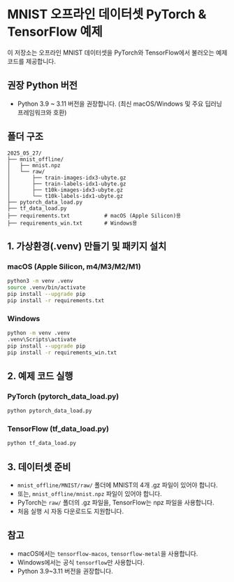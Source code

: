# MNIST 오프라인 데이터셋 PyTorch & TensorFlow 예제

이 저장소는 오프라인 MNIST 데이터셋을 PyTorch와 TensorFlow에서 불러오는 예제 코드를 제공합니다.

## 권장 Python 버전
- Python 3.9 ~ 3.11 버전을 권장합니다. (최신 macOS/Windows 및 주요 딥러닝 프레임워크와 호환)

## 폴더 구조
```
2025_05_27/
├── mnist_offline/
│   ├── mnist.npz
│   └── raw/
│       ├── train-images-idx3-ubyte.gz
│       ├── train-labels-idx1-ubyte.gz
│       ├── t10k-images-idx3-ubyte.gz
│       └── t10k-labels-idx1-ubyte.gz
├── pytorch_data_load.py
├── tf_data_load.py
├── requirements.txt           # macOS (Apple Silicon)용
├── requirements_win.txt       # Windows용
```

## 1. 가상환경(.venv) 만들기 및 패키지 설치

### macOS (Apple Silicon, m4/M3/M2/M1)
```zsh
python3 -m venv .venv
source .venv/bin/activate
pip install --upgrade pip
pip install -r requirements.txt
```

### Windows
```cmd
python -m venv .venv
.venv\Scripts\activate
pip install --upgrade pip
pip install -r requirements_win.txt
```

## 2. 예제 코드 실행

### PyTorch (pytorch_data_load.py)
```sh
python pytorch_data_load.py
```

### TensorFlow (tf_data_load.py)
```sh
python tf_data_load.py
```

## 3. 데이터셋 준비
- `mnist_offline/MNIST/raw/` 폴더에 MNIST의 4개 .gz 파일이 있어야 합니다.
- 또는, `mnist_offline/mnist.npz` 파일이 있어야 합니다.
- PyTorch는 `raw/` 폴더의 .gz 파일을, TensorFlow는 npz 파일을 사용합니다.
- 처음 실행 시 자동 다운로드도 지원합니다.

## 참고
- macOS에서는 `tensorflow-macos`, `tensorflow-metal`을 사용합니다.
- Windows에서는 공식 `tensorflow`만 사용합니다.
- Python 3.9~3.11 버전을 권장합니다.
